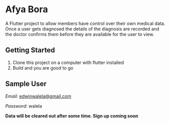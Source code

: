 # Afya Bora

A Flutter project to allow members have control over their own medical data. Once a user gets diagnosed the details of the diagnosis are recorded and the doctor confirms them before they are available for the user to view.

## Getting Started

1. Clone this project on a computer with flutter installed
2. Build and you are good to go

## Sample User

*Email*: edwinwalela@gmail.com

*Password*: walela

**Data will be cleared out after some time. Sign up coming soon**
